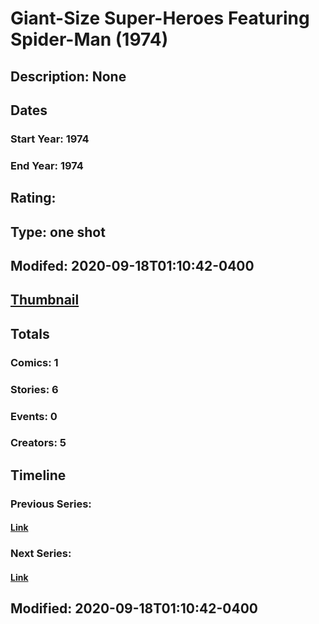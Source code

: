 # Giant-Size Super-Heroes Featuring Spider-Man (1974)
## Description: None
## Dates
### Start Year: 1974
### End Year: 1974
## Rating: 
## Type: one shot
## Modifed: 2020-09-18T01:10:42-0400
## [Thumbnail](http://i.annihil.us/u/prod/marvel/i/mg/3/20/4bb725016932f.jpg)
## Totals
### Comics: 1
### Stories: 6
### Events: 0
### Creators: 5
## Timeline
### Previous Series: 
#### [Link]()
### Next Series: 
#### [Link]()
## Modified: 2020-09-18T01:10:42-0400